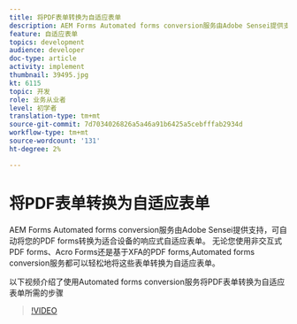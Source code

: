 ```yaml
---
title: 将PDF表单转换为自适应表单
description: AEM Forms Automated forms conversion服务由Adobe Sensei提供支持，可自动将您的PDF forms转换为适合设备的响应式自适应表单。 无论您使用非交互式PDF forms、Acro Forms还是基于XFA的PDF forms,Automated forms conversion服务都可以轻松地将这些表单转换为自适应表单。
feature: 自适应表单
topics: development
audience: developer
doc-type: article
activity: implement
thumbnail: 39495.jpg
kt: 6115
topic: 开发
role: 业务从业者
level: 初学者
translation-type: tm+mt
source-git-commit: 7d7034026826a5a46a91b6425a5cebfffab2934d
workflow-type: tm+mt
source-wordcount: '131'
ht-degree: 2%

---
```


# 将PDF表单转换为自适应表单

AEM Forms Automated forms conversion服务由Adobe Sensei提供支持，可自动将您的PDF forms转换为适合设备的响应式自适应表单。 无论您使用非交互式PDF forms、Acro Forms还是基于XFA的PDF forms,Automated forms conversion服务都可以轻松地将这些表单转换为自适应表单。

以下视频介绍了使用Automated forms conversion服务将PDF表单转换为自适应表单所需的步骤

>[!VIDEO](https://video.tv.adobe.com/v/39495/?quality=9&learn=on)

